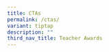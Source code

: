 ```yaml
---
title: CTAs
permalink: /ctas/
variant: tiptap
description: ""
third_nav_title: Teacher Awards
---
```

